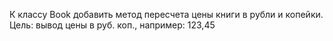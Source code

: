 К классу Book добавить метод пересчета цены книги в рубли и копейки.
Цель: вывод цены в руб. коп., например: 123,45